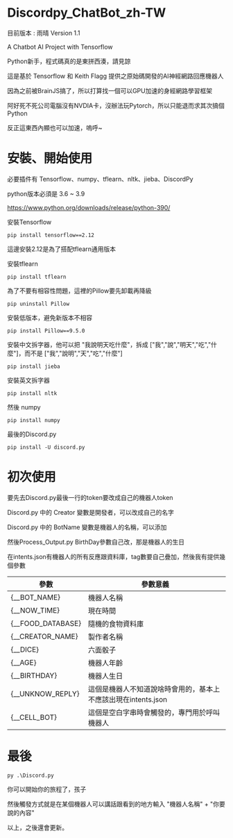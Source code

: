 # Discordpy_ChatBot_zh-TW
目前版本 : 雨晴 Version 1.1

A Chatbot AI Project with Tensorflow

Python新手，程式碼真的是東拼西湊，請見諒

這是基於 Tensorflow 和 Keith Flagg 提供之原始碼開發的AI神經網路回應機器人

因為之前被BrainJS搞了，所以打算找一個可以GPU加速的身經網路學習框架

阿好死不死公司電腦沒有NVDIA卡，沒辦法玩Pytorch，所以只能退而求其次搞個Python

反正這東西內顯也可以加速，嗚呼~

# 安裝、開始使用
必要插件有 Tensorflow、numpy、tflearn、nltk、jieba、DiscordPy

python版本必須是 3.6 ~ 3.9

https://www.python.org/downloads/release/python-390/

安裝Tensorflow
```
pip install tensorflow==2.12
```

這邊安裝2.12是為了搭配tflearn通用版本


安裝tflearn
```
pip install tflearn
```


為了不要有相容性問題，這裡的Pillow要先卸載再降級
```
pip uninstall Pillow
```


安裝低版本，避免新版本不相容
```
pip install Pillow==9.5.0
```


安裝中文拆字器，他可以把 "我說明天吃什麼"，拆成 ["我","說","明天","吃","什麼"]，而不是 ["我","說明","天","吃","什麼"]
```
pip install jieba
```

安裝英文拆字器
```
pip install nltk
```

然後 numpy
```
pip install numpy
```

最後的Discord.py
```
pip install -U discord.py
```

# 初次使用
要先去Discord.py最後一行的token要改成自己的機器人token

Discord.py 中的 Creator 變數是開發者，可以改成自己的名字

Discord.py 中的 BotName 變數是機器人的名稱，可以添加

然後Process_Output.py BirthDay參數自己改，那是機器人的生日

在intents.json有機器人的所有反應跟資料庫，tag數要自己疊加，然後我有提供幾個參數

| 參數  | 參數意義 |
| ------------- | ------------- |
| {__BOT_NAME}  | 機器人名稱  |
| {__NOW_TIME}  | 現在時間  |
| {__FOOD_DATABASE}  | 隨機的食物資料庫  |
| {__CREATOR_NAME}  | 製作者名稱  |
| {__DICE}  | 六面骰子  |
| {__AGE}  | 機器人年齡  |
| {__BIRTHDAY}  | 機器人生日  |
| {__UNKNOW_REPLY}  | 這個是機器人不知道說啥時會用的，基本上不應該出現在intents.json  |
| {__CELL_BOT}  | 這個是空白字串時會觸發的，專門用於呼叫機器人 |

# 最後
```
py .\Discord.py
```
你可以開始你的旅程了，孩子

然後觸發方式就是在某個機器人可以講話跟看到的地方輸入 "機器人名稱" + "你要說的內容"

以上，之後還會更新。
